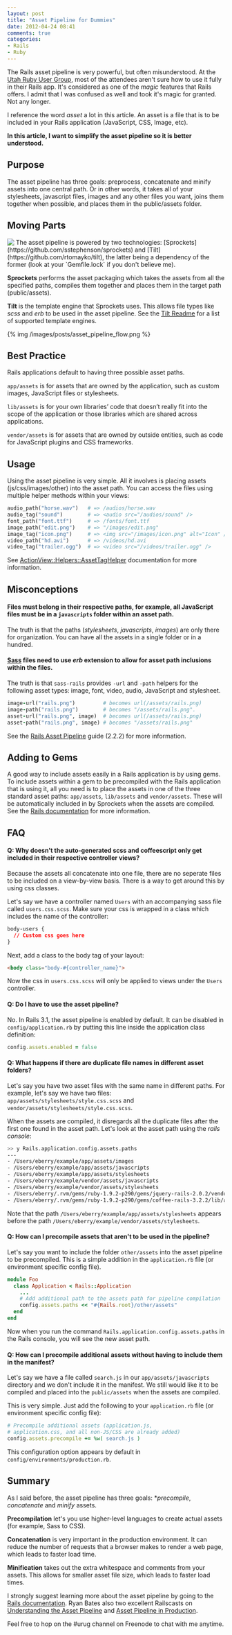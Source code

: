 ```yaml
---
layout: post
title: "Asset Pipeline for Dummies"
date: 2012-04-24 08:41
comments: true
categories: 
- Rails
- Ruby
---
```


The Rails asset pipeline is very powerful, but often misunderstood. At the [Utah Ruby User Group](http://utruby.org), most of the attendees aren't sure how to use it fully in their Rails app. It's considered as one of the *magic* features that Rails offers. I admit that I was confused as well and took it's magic for granted. Not any longer. 

I reference the word *asset* a lot in this article. An asset is a file that is to be included in your Rails application (JavaScript, CSS, Image, etc).

**In this article, I want to simplify the asset pipeline so it is better understood.**

## Purpose

The asset pipeline has three goals: preprocess, concatenate and minify assets into one central path. Or in other words, it takes all of your stylesheets, javascript files, images and any other files you want, joins them together when possible, and places them in the public/assets folder.

## Moving Parts

<img src="/images/posts/sprockets.png" class="fleft" align="top" />
The asset pipeline is powered by two technologies: [Sprockets](https://github.com/sstephenson/sprockets) and [Tilt](https://github.com/rtomayko/tilt), the latter being a dependency of the former (look at your `Gemfile.lock` if you don't believe me). 

**Sprockets** performs the asset packaging which takes the assets from all the specified paths, compiles them together and places them in the target path (public/assets).

**Tilt** is the template engine that Sprockets uses. This allows file types like *scss* and *erb* to be used in the asset pipeline. See the [Tilt Readme](https://github.com/rtomayko/tilt/blob/master/README.md) for a list of supported template engines.

{% img /images/posts/asset_pipeline_flow.png %}

## Best Practice

Rails applications default to having three possible asset paths.

`app/assets` is for assets that are owned by the application, such as custom images, JavaScript files or stylesheets.

`lib/assets` is for your own libraries’ code that doesn’t really fit into the scope of the application or those libraries which are shared across applications.

`vendor/assets` is for assets that are owned by outside entities, such as code for JavaScript plugins and CSS frameworks.

## Usage

Using the asset pipeline is very simple. All it involves is placing assets (js/css/images/other) into the asset path. You can access the files using multiple helper methods within your views:

```ruby
audio_path("horse.wav")   # => /audios/horse.wav
audio_tag("sound")        # => <audio src="/audios/sound" />
font_path("font.ttf")     # => /fonts/font.ttf
image_path("edit.png")    # => "/images/edit.png"
image_tag("icon.png")     # => <img src="/images/icon.png" alt="Icon" />
video_path("hd.avi")      # => /videos/hd.avi
video_tag("trailer.ogg")  # => <video src="/videos/trailer.ogg" />
```

See [ActionView::Helpers::AssetTagHelper](http://api.rubyonrails.org/classes/ActionView/Helpers/AssetTagHelper.html) documentation for more information.

## Misconceptions

#### Files must belong in their respective paths, for example, all JavaScript files must be in a `javascripts` folder within an asset path.

The truth is that the paths (*stylesheets*, *javascripts*, *images*) are only there for organization. You can have all the assets in a single folder or in a hundred.

#### [Sass](http://sass-lang.com/) files need to use *erb* extension to allow for asset path inclusions within the files. 

The truth is that `sass-rails` provides `-url` and `-path` helpers for the following asset types: image, font, video, audio, JavaScript and stylesheet.

```ruby
image-url("rails.png")         # becomes url(/assets/rails.png)
image-path("rails.png")        # becomes "/assets/rails.png".
asset-url("rails.png", image)  # becomes url(/assets/rails.png)
asset-path("rails.png", image) # becomes "/assets/rails.png"
```

See the [Rails Asset Pipeline](http://guides.rubyonrails.org/asset_pipeline.html#coding-links-to-assets) guide (2.2.2) for more information.

## Adding to Gems

A good way to include assets easily in a Rails application is by using gems. To include assets within a gem to be precompiled with the Rails application that is using it, all you need is to place the assets in one of the three standard asset paths: `app/assets`, `lib/assets` and `vendor/assets`. These will be automatically included in by Sprockets when the assets are compiled. See the [Rails documentation](http://guides.rubyonrails.org/asset_pipeline.html#adding-assets-to-your-gems) for more information.

## FAQ

#### Q: Why doesn't the auto-generated scss and coffeescript only get included in their respective controller views?

Because the assets all concatenate into one file, there are no seperate files to be included on a view-by-view basis. There is a way to get around this by using css classes.

Let's say we have a controller named `Users` with an accompanying sass file called `users.css.scss`. Make sure your css is wrapped in a class which includes the name of the controller:

```css
body-users {
  // Custom css goes here
}
```

Next, add a class to the body tag of your layout:

```html
<body class="body-#{controller_name}">
```

Now the css in `users.css.scss` will only be applied to views under the `Users` controller.

#### Q: Do I have to use the asset pipeline?

No. In Rails 3.1, the asset pipeline is enabled by default. It can be disabled in `config/application.rb` by putting this line inside the application class definition:

```ruby
config.assets.enabled = false
```

#### Q: What happens if there are duplicate file names in different asset folders?

Let's say you have two asset files with the same name in different paths. For example, let's say we have two files: `app/assets/stylesheets/style.css.scss` and `vendor/assets/stylesheets/style.css.scss`. 

When the assets are compiled, it disregards all the duplicate files after the first one found in the asset path. Let's look at the asset path using the *rails console*:

```bash
>> y Rails.application.config.assets.paths
---
- /Users/eberry/example/app/assets/images
- /Users/eberry/example/app/assets/javascripts
- /Users/eberry/example/app/assets/stylesheets
- /Users/eberry/example/vendor/assets/javascripts
- /Users/eberry/example/vendor/assets/stylesheets
- /Users/eberry/.rvm/gems/ruby-1.9.2-p290/gems/jquery-rails-2.0.2/vendor/assets/javascripts
- /Users/eberry/.rvm/gems/ruby-1.9.2-p290/gems/coffee-rails-3.2.2/lib/assets/javascripts
```

Note that the path `/Users/eberry/example/app/assets/stylesheets` appears before the path `/Users/eberry/example/vendor/assets/stylesheets`.

#### Q: How can I precompile assets that aren't to be used in the pipeline?

Let's say you want to include the folder `other/assets` into the asset pipeline to be precompiled. This is a simple addition in the `application.rb` file (or environment specific config file).

```ruby
module Foo
  class Application < Rails::Application
    ...
    # Add additional path to the assets path for pipeline compilation
    config.assets.paths << "#{Rails.root}/other/assets"
  end
end
```

Now when you run the command `Rails.application.config.assets.paths` in the Rails console, you will see the new asset path.

#### Q: How can I precompile additional assets without having to include them in the manifest?

Let's say we have a file called `search.js` in our `app/assets/javascripts` directory and we don't include it in the manifest. We still would like it to be compiled and placed into the `public/assets` when the assets are compiled.

This is very simple. Just add the following to your `application.rb` file (or environment specific config file):

```ruby
# Precompile additional assets (application.js, 
# application.css, and all non-JS/CSS are already added)
config.assets.precompile += %w( search.js )
```

This configuration option appears by default in `config/environments/production.rb`.

## Summary

As I said before, the asset pipeline has three goals: **precompile*, *concatenate* and *minify* assets.

**Precompilation** let's you use higher-level languages to create actual assets (for example, Sass to CSS).

**Concatenation** is very important in the production environment. It can reduce the number of requests that a browser makes to render a web page, which leads to faster load time.

**Minification** takes out the extra whitespace and comments from your assets. This allows for smaller asset file size, which leads to faster load times.

I strongly suggest learning more about the asset pipeline by going to the [Rails documentation](http://guides.rubyonrails.org/asset_pipeline.html). Ryan Bates also two excellent Railscasts on [Understanding the Asset Pipeline](http://railscasts.com/episodes/279-understanding-the-asset-pipeline) and [Asset Pipeline in Production](http://railscasts.com/episodes/341-asset-pipeline-in-production).

Feel free to hop on the #urug channel on Freenode to chat with me anytime.
